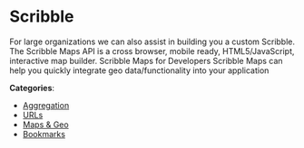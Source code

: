 # Scribble


For large organizations we can also assist in building you a custom Scribble. The Scribble Maps API is a cross browser, mobile ready, HTML5/JavaScript, interactive map builder.  Scribble Maps for Developers Scribble Maps can help you quickly integrate geo data/functionality into your application



**Categories**:
- [Aggregation](https://github.com/apis-list/apis-list#aggregation)
- [URLs](https://github.com/apis-list/apis-list#urls)
- [Maps & Geo](https://github.com/apis-list/apis-list#maps-and-geo)
- [Bookmarks](https://github.com/apis-list/apis-list#bookmarks)







